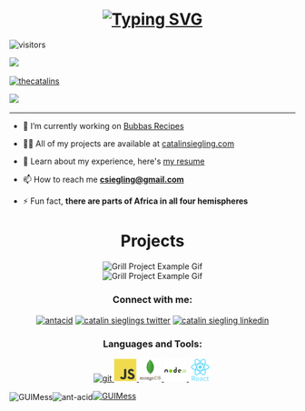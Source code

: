 <h1 align="center"><a href="https://git.io/typing-svg"><img src="https://readme-typing-svg.herokuapp.com?font=Fira+Code&pause=1000&width=435&lines=I'm+Catalin+Siegling;A+Full-Stack+Engineer+from+Kansas" alt="Typing SVG" /></a></h1>

![visitors](https://visitor-badge.glitch.me/badge?page_id=ant-acid.readme&left_color=black&right_color=blue)

<p>
  <a href="https://www.codewars.com/users/Ant-Acid" rel="nofollow"><img src="https://www.codewars.com/users/Ant-Acid/badges/micro" style="max-width: 100%;"></a>

 <a href="https://twitter.com/the_cguy" target="blank"><img src="https://img.shields.io/twitter/follow/the_cguy?logo=twitter&style=for-the-badge" alt="thecatalins" /></a> </p>

[<img src="https://img.shields.io/badge/linkedin-%230077B5.svg?&style=for-the-badge&logo=linkedin&logoColor=white" />](https://www.linkedin.com/in/catalin-siegling/)


-------------------------------------------------------------------------------------------
- 🔭 I’m currently working on [Bubbas Recipes](https://github.com/Ant-Acid/bubbas-recipes)

- 👨‍💻 All of my projects are available at [catalinsiegling.com](catalinsiegling.com)

- 📄 Learn about my experience, here's [my resume](https://github.com/GUIMess/resume)

- 📫 How to reach me **csiegling@gmail.com**

- ⚡ Fun fact, **there are parts of Africa in all four hemispheres**


 <h1 align="center">Projects</h1>

<div align="center"><img src="grillGif.gif" alt="Grill Project Example Gif" height="400"/></div>

<div align="center"><img src="https://user-images.githubusercontent.com/1313712/176764895-f6749e85-042e-4fe5-85db-349a87e001b8.gif" alt="Grill Project Example Gif" height="400"/></div>

<h3 align="center">Connect with me:</h3>
<p align="center">
<a href="https://dev.to/antacid" target="blank"><img align="center" src="https://raw.githubusercontent.com/rahuldkjain/github-profile-readme-generator/master/src/images/icons/Social/devto.svg" alt="antacid" height="30" width="40" /></a>
  <a href="https://twitter.com/thecatalins" target="blank"><img align="center" src="https://i.imgur.com/s9n8Ta7.gif" alt="catalin sieglings twitter" height="47" width="47" /></a>
<a href="https://www.linkedin.com/in/catalin-siegling/" target="blank"><img align="center" src="https://i.imgur.com/vaCEbOT.gif" alt="catalin siegling linkedin" height="47" width="47" /></a>
  

<h3 align="center">Languages and Tools:</h3>
<p align="center"> <a href="https://git-scm.com/" target="_blank" rel="noreferrer"> <img src="https://www.vectorlogo.zone/logos/git-scm/git-scm-icon.svg" alt="git" width="40" height="40"/> </a> <a href="https://developer.mozilla.org/en-US/docs/Web/JavaScript" target="_blank" rel="noreferrer"> <img src="https://raw.githubusercontent.com/devicons/devicon/master/icons/javascript/javascript-original.svg" alt="javascript" width="40" height="40"/> </a> <a href="https://www.mongodb.com/" target="_blank" rel="noreferrer"> <img src="https://raw.githubusercontent.com/devicons/devicon/master/icons/mongodb/mongodb-original-wordmark.svg" alt="mongodb" width="40" height="40"/> </a> <a href="https://nodejs.org" target="_blank" rel="noreferrer"> <img src="https://raw.githubusercontent.com/devicons/devicon/master/icons/nodejs/nodejs-original-wordmark.svg" alt="nodejs" width="40" height="40"/> </a> <a href="https://reactjs.org/" target="_blank" rel="noreferrer"> <img src="https://raw.githubusercontent.com/devicons/devicon/master/icons/react/react-original-wordmark.svg" alt="react" width="40" height="40"/> </a> </p>

<p><img align="center" src="https://github-readme-stats.vercel.app/api/top-langs?username=GUIMess&show_icons=true&locale=en&layout=compact" alt="GUIMess" /><img align="center" src="https://github-readme-stats.vercel.app/api?username=GUIMess&show_icons=true&locale=en" alt="ant-acid" /><a href="https://github.com/ryo-ma/github-profile-trophy"><img src="https://github-profile-trophy.vercel.app/?username=GUIMess" alt="GUIMess" /></p>

<p align="center"> </a> </p>
